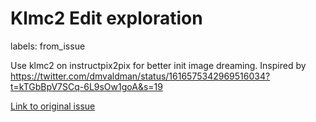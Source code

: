 # Klmc2 Edit exploration

labels: from_issue

Use klmc2 on instructpix2pix for better init image dreaming. Inspired by https://twitter.com/dmvaldman/status/1616575342969516034?t=kTGbBpV7SCq-6L9sOw1goA&s=19

[Link to original issue](https://github.com/dmarx/bench-warmers/issues/23)